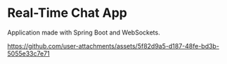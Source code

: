 # Real-Time Chat App
Application made with Spring Boot and WebSockets.

https://github.com/user-attachments/assets/5f82d9a5-d187-48fe-bd3b-5055e33c7e71
